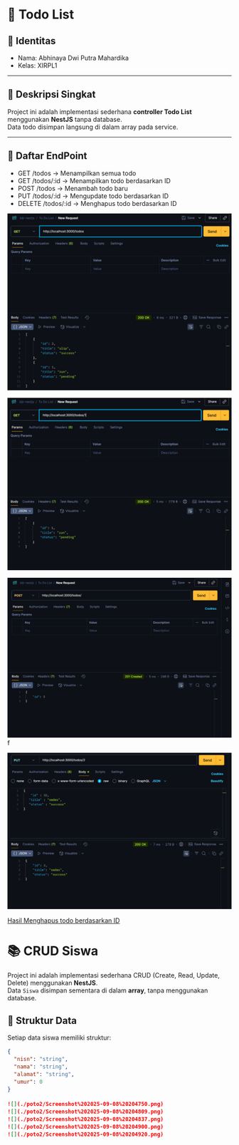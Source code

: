 # 📌 Todo List

## 👤 Identitas

- Nama: Abhinaya Dwi Putra Mahardika
- Kelas: XIRPL1

---

## 📖 Deskripsi Singkat

Project ini adalah implementasi sederhana **controller Todo List** menggunakan **NestJS** tanpa database.  
Data todo disimpan langsung di dalam array pada service.

---

## 📂 Daftar EndPoint

- GET /todos → Menampilkan semua todo
- GET /todos/:id → Menampilkan todo berdasarkan ID
- POST /todos → Menambah todo baru
- PUT /todos/:id → Mengupdate todo berdasarkan ID
- DELETE /todos/:id → Menghapus todo berdasarkan ID

![Hasil menampilkan semua todo](./todolistphoto/1.png)

![Hasil Menampilkan todo berdasarkan ID](./todolistphoto/2.png)

![Hasil Menambah todo baru](./todolistphoto/3.png)f

![Hasil Mengupdate todo berdasarkan ID](./todolistphoto/4.png)

[Hasil Menghapus todo berdasarkan ID](./todolistphoto/5.png)




# 📚 CRUD Siswa

Project ini adalah implementasi sederhana CRUD (Create, Read, Update, Delete) menggunakan **NestJS**.  
Data `Siswa` disimpan sementara di dalam **array**, tanpa menggunakan database.

## 📂 Struktur Data

Setiap data siswa memiliki struktur:

```json
{
  "nisn": "string",
  "nama": "string",
  "alamat": "string",
  "umur": 0
}

![](./poto2/Screenshot%202025-09-08%20204750.png)
![](./poto2/Screenshot%202025-09-08%20204809.png)
![](./poto2/Screenshot%202025-09-08%20204837.png)
![](./poto2/Screenshot%202025-09-08%20204900.png)
![](./poto2/Screenshot%202025-09-08%20204920.png)